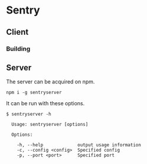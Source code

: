 # Sentry


## Client
### Building


## Server
The server can be acquired on npm.
```
npm i -g sentryserver
```

It can be run with these options.
```
$ sentryserver -h

  Usage: sentryserver [options]

  Options:

    -h, --help             output usage information
    -c, --config <config>  Specified config
    -p, --port <port>      Specified port
```
